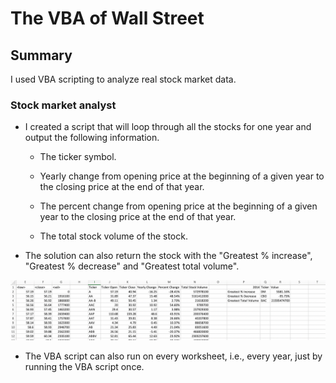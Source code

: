 # The VBA of Wall Street

## Summary
I used VBA scripting to analyze real stock market data. 

### Stock market analyst

* I created a script that will loop through all the stocks for one year and output the following information.

  * The ticker symbol.

  * Yearly change from opening price at the beginning of a given year to the closing price at the end of that year.

  * The percent change from opening price at the beginning of a given year to the closing price at the end of that year.

  * The total stock volume of the stock.

* The solution can also return the stock with the "Greatest % increase", "Greatest % decrease" and "Greatest total volume". 

![2014](Ticker_2014.png)

* The VBA script can also run on every worksheet, i.e., every year, just by running the VBA script once.

